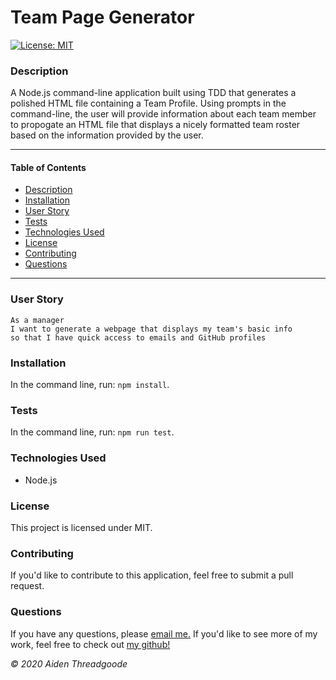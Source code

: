 
# Team Page Generator 
[![License: MIT](https://img.shields.io/badge/License-MIT-green.svg)](https://choosealicense.com/licenses/mit/)
    
### Description

A Node.js command-line application built using TDD that generates a polished HTML file containing a Team Profile. Using prompts in the command-line, the user will provide information about each team member to propogate an HTML file that displays a nicely formatted team roster based on the information provided by the user.

---

#### Table of Contents
- [Description](#description)
- [Installation](#installation)
- [User Story](#user)
- [Tests](#tests)
- [Technologies Used](#technologies)
- [License](#license)
- [Contributing](#contributing)
- [Questions](#questions)

---

### User Story

```
As a manager
I want to generate a webpage that displays my team's basic info
so that I have quick access to emails and GitHub profiles
```

### Installation

In the command line, run: ``` npm install ```.

### Tests

In the command line, run: ``` npm run test ```.

### Technologies Used

- Node.js

### License
This project is licensed under MIT. 

### Contributing
If you'd like to contribute to this application, feel free to submit a pull request.

### Questions
    
If you have any questions, please [email me.](mailto:aiden.threadgoode@gmail.com)
If you'd like to see more of my work, feel free to check out [my github!](https://github.com/a-thread)

*© 2020 Aiden Threadgoode*
    